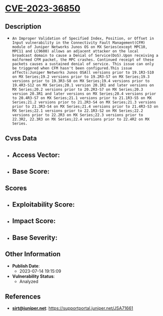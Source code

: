 
# [CVE-2023-36850](https://cve.mitre.org/cgi-bin/cvename.cgi?name=CVE-2023-36850)

## Description

- `An Improper Validation of Specified Index, Position, or Offset in Input vulnerability in the Connectivity Fault Management(CFM) module of Juniper Networks Junos OS on MX Series(except MPC10, MPC11 and LC9600) allows an adjacent attacker on the local broadcast domain to cause a Denial of Service(DoS).Upon receiving a malformed CFM packet, the MPC crashes. Continued receipt of these packets causes a sustained denial of service. This issue can only be triggered when CFM hasn't been configured.This issue affects:Juniper Networks Junos OSAll versions prior to 19.1R3-S10 on MX Series;19.2 versions prior to 19.2R3-S7 on MX Series;19.3 versions prior to 19.3R3-S8 on MX Series;19.4 versions prior to 19.4R3-S12 on MX Series;20.1 version 20.1R1 and later versions on MX Series;20.2 versions prior to 20.2R3-S7 on MX Series;20.3 version 20.3R1 and later versions on MX Series;20.4 versions prior to 20.4R3-S7 on MX Series;21.1 versions prior to 21.1R3-S5 on MX Series;21.2 versions prior to 21.2R3-S4 on MX Series;21.3 versions prior to 21.3R3-S4 on MX Series;21.4 versions prior to 21.4R3-S3 on MX Series;22.1 versions prior to 22.1R3-S2 on MX Series;22.2 versions prior to 22.2R3 on MX Series;22.3 versions prior to 22.3R2, 22.3R3 on MX Series;22.4 versions prior to 22.4R2 on MX Series.`

## Cvss Data

- **Access Vector**:
  - 
- **Base Score**:
  - 

## Scores

- **Exploitability Score**:
  - 
- **Impact Score**:
  - 
- **Base Severity**:
  - 

## Other Information

- **Publish Date**:
  - 2023-07-14 19:15:09
- **Vulnerability Status**:
  - Analyzed

## References

- **sirt@juniper.net**: https://supportportal.juniper.net/JSA71661
